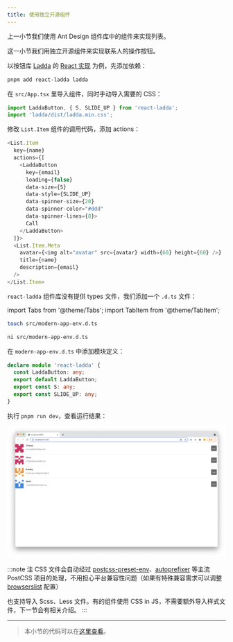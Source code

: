 ```yaml
---
title: 使用独立开源组件
---
```


上一小节我们使用 Ant Design 组件库中的组件来实现列表。

这一小节我们用独立开源组件来实现联系人的操作按钮。

以按钮库 [Ladda](https://lab.hakim.se/ladda/) 的 [React 实现](https://www.npmjs.com/package/react-ladda) 为例，先添加依赖：

```bash
pnpm add react-ladda ladda
```

在 `src/App.tsx` 里导入组件，同时手动导入需要的 CSS：

```typescript
import LaddaButton, { S, SLIDE_UP } from 'react-ladda';
import 'ladda/dist/ladda.min.css';
```

修改 `List.Item` 组件的调用代码，添加 actions：

```typescript
<List.Item
  key={name}
  actions={[
    <LaddaButton
      key={email}
      loading={false}
      data-size={S}
      data-style={SLIDE_UP}
      data-spinner-size={20}
      data-spinner-color="#ddd"
      data-spinner-lines={8}>
      Call
    </LaddaButton>
  ]}>
  <List.Item.Meta
    avatar={<img alt="avatar" src={avatar} width={60} height={60} />}
    title={name}
    description={email}
  />
</List.Item>
```

`react-ladda` 组件库没有提供 types 文件，我们添加一个 `.d.ts` 文件：

import Tabs from '@theme/Tabs';
import TabItem from '@theme/TabItem';

<Tabs>
<TabItem value="macOS" label="macOS" default>

```bash
touch src/modern-app-env.d.ts
```

</TabItem>
<TabItem value="Windows" label="Windows">

```bash
ni src/modern-app-env.d.ts
```

</TabItem>
</Tabs>

在 `modern-app-env.d.ts` 中添加模块定义：

```typescript
declare module 'react-ladda' {
  const LaddaButton: any;
  export default LaddaButton;
  export const S: any;
  export const SLIDE_UP: any;
}
```

执行 `pnpm run dev`，查看运行结果：

![result1](./assets/result1.png)

:::note 注
CSS 文件会自动经过 [postcss-preset-env](https://preset-env.cssdb.org/features)、[autoprefixer](https://github.com/postcss/autoprefixer) 等主流 PostCSS 项目的处理，不用担心平台兼容性问题（如果有特殊兼容需求可以调整 [browserslist](/docs/guides/tutorials/c04-es6-plus-and-ts/4.3-compatibility) 配置）

也支持导入 Scss、Less 文件。有的组件使用 CSS in JS，不需要额外导入样式文件，下一节会有相关介绍。
:::

---

> 本小节的代码可以在[这里查看](https://github.com/modern-js-dev/modern-js-examples/tree/main/tutorials/c05/hello-modern-2)。
